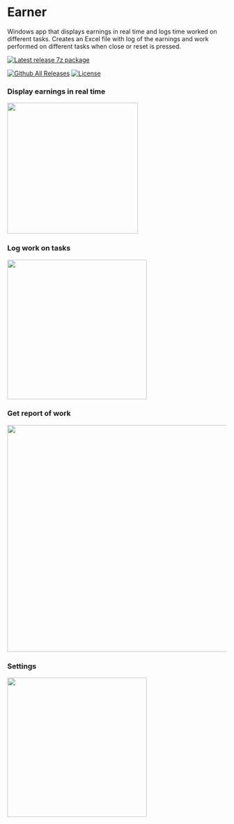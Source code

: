 # Earner
Windows app that displays earnings in real time and logs time worked on different tasks.
Creates an Excel file with log of the earnings and work performed on different tasks when close or reset is pressed.

[![Latest release 7z package](https://img.shields.io/github/v/release/voltura/Earner?label=download%20latest%20release&style=for-the-badge)](https://github.com/voltura/Earner/releases/latest/download/Earner_1.0.1.2.7z)

[![Github All Releases](https://img.shields.io/github/downloads/voltura/Earner/total.svg)]()
[![License](https://img.shields.io/badge/licence-MIT-green)]()

### Display earnings in real time

<img src="https://user-images.githubusercontent.com/2292809/199408647-941d7c95-d5c5-4a46-9ca9-b5db4c500a76.png" data-canonical-src="https://user-images.githubusercontent.com/2292809/199408647-941d7c95-d5c5-4a46-9ca9-b5db4c500a76.png" width="300" />


### Log work on tasks

<img src="https://user-images.githubusercontent.com/2292809/198899297-966468b7-7aff-454b-8f92-959b227ce3c2.png" data-canonical-src="https://user-images.githubusercontent.com/2292809/198899297-966468b7-7aff-454b-8f92-959b227ce3c2.png" width="320" />


### Get report of work

<img src="https://user-images.githubusercontent.com/2292809/199408870-b843a516-56f8-4be1-a885-3c731c17da19.png" data-canonical-src="https://user-images.githubusercontent.com/2292809/199408870-b843a516-56f8-4be1-a885-3c731c17da19.png" width="520" />


### Settings

<img src="https://user-images.githubusercontent.com/2292809/199408766-be92ea6c-aad4-47e3-a359-1205e6ad0b00.png" data-canonical-src="https://user-images.githubusercontent.com/2292809/199408766-be92ea6c-aad4-47e3-a359-1205e6ad0b00.png" width="320" />

